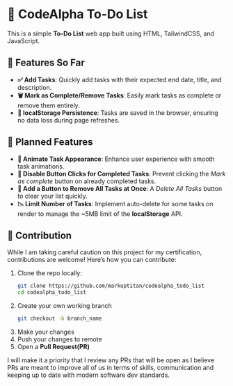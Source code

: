 # 📝 CodeAlpha To-Do List

This is a simple **To-Do List** web app built using HTML, TailwindCSS, and JavaScript.

## 🌟 Features So Far

- **✅ Add Tasks**: Quickly add tasks with their expected end date, title, and description.
- **🗑️ Mark as Complete/Remove Tasks**: Easily mark tasks as complete or remove them entirely.
- **💾 localStorage Persistence**: Tasks are saved in the browser, ensuring no data loss during page refreshes.

## 🚀 Planned Features

- **🎨 Animate Task Appearance**: Enhance user experience with smooth task animations.
- **🚫 Disable Button Clicks for Completed Tasks**: Prevent clicking the _Mark as complete_ button on already completed tasks.
- **🧹 Add a Button to Remove All Tasks at Once**: A _Delete All Tasks_ button to clear your list quickly.
- **📉 Limit Number of Tasks**: Implement auto-delete for some tasks on render to manage the ~5MB limit of the **localStorage** API.

## 🤝 Contribution

While I am taking careful caution on this project for my certification, contributions are welcome! Here’s how you can contribute:

1. Clone the repo locally:
   ```bash
   git clone https://github.com/markuptitan/codealpha_todo_list
   cd codealpha_todo_list
   ```
2. Create your own working branch
   ```bash
   git checkout -b branch_name
   ```
3. Make your changes
4. Push your changes to remote
5. Open a **Pull Request(PR)**

I will make it a priority that I review any PRs that will be open as I believe PRs are meant to improve all of us in terms of skills, communication and keeping up to date with modern software dev standards.
